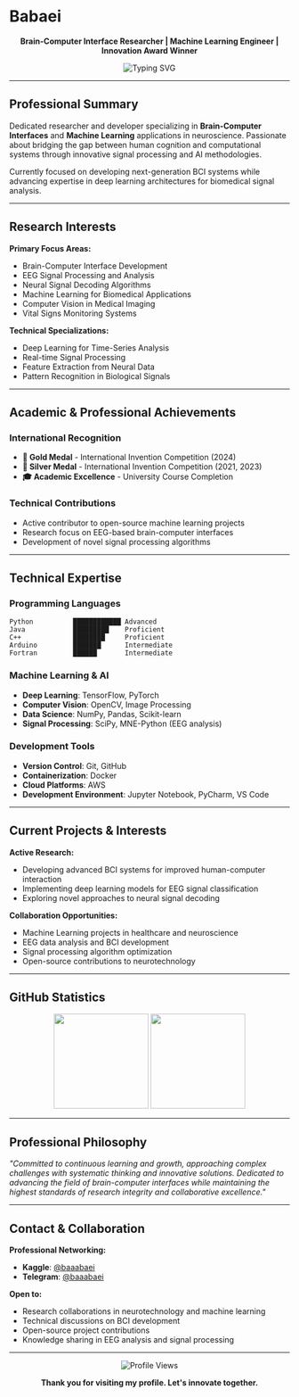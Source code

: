 # Babaei

<div align="center">
  
  **Brain-Computer Interface Researcher | Machine Learning Engineer | Innovation Award Winner**
  
  <img src="https://readme-typing-svg.herokuapp.com?font=SF+Pro+Display&weight=300&size=22&duration=4000&pause=1000&color=2E3440&center=true&vCenter=true&width=600&lines=Advancing+Human-Computer+Interaction;Building+Tomorrow's+Neural+Interfaces;Transforming+Neuroscience+Through+Technology" alt="Typing SVG" />
  
</div>

---

## Professional Summary

Dedicated researcher and developer specializing in **Brain-Computer Interfaces** and **Machine Learning** applications in neuroscience. Passionate about bridging the gap between human cognition and computational systems through innovative signal processing and AI methodologies.

Currently focused on developing next-generation BCI systems while advancing expertise in deep learning architectures for biomedical signal analysis.

---

## Research Interests

**Primary Focus Areas:**
- Brain-Computer Interface Development
- EEG Signal Processing and Analysis
- Neural Signal Decoding Algorithms
- Machine Learning for Biomedical Applications
- Computer Vision in Medical Imaging
- Vital Signs Monitoring Systems

**Technical Specializations:**
- Deep Learning for Time-Series Analysis
- Real-time Signal Processing
- Feature Extraction from Neural Data
- Pattern Recognition in Biological Signals

---

## Academic & Professional Achievements

### International Recognition
- **🥇 Gold Medal** - International Invention Competition (2024)
- **🥈 Silver Medal** - International Invention Competition (2021, 2023)
- **🎓 Academic Excellence** - University Course Completion

### Technical Contributions
- Active contributor to open-source machine learning projects
- Research focus on EEG-based brain-computer interfaces
- Development of novel signal processing algorithms

---

## Technical Expertise

### Programming Languages
```
Python          ████████████ Advanced
Java            █████████    Proficient  
C++             ████████     Proficient
Arduino         ███████      Intermediate
Fortran         ██████       Intermediate
```

### Machine Learning & AI
- **Deep Learning**: TensorFlow, PyTorch
- **Computer Vision**: OpenCV, Image Processing
- **Data Science**: NumPy, Pandas, Scikit-learn
- **Signal Processing**: SciPy, MNE-Python (EEG analysis)

### Development Tools
- **Version Control**: Git, GitHub
- **Containerization**: Docker
- **Cloud Platforms**: AWS
- **Development Environment**: Jupyter Notebook, PyCharm, VS Code

---

## Current Projects & Interests

**Active Research:**
- Developing advanced BCI systems for improved human-computer interaction
- Implementing deep learning models for EEG signal classification
- Exploring novel approaches to neural signal decoding

**Collaboration Opportunities:**
- Machine Learning projects in healthcare and neuroscience
- EEG data analysis and BCI development
- Signal processing algorithm optimization
- Open-source contributions to neurotechnology

---

## GitHub Statistics

<div align="center">
  
  <img height="170em" src="https://github-readme-stats.vercel.app/api?username=Baaabaei&show_icons=true&theme=default&include_all_commits=true&count_private=true&hide_border=true"/>
  <img height="170em" src="https://github-readme-stats.vercel.app/api/top-langs/?username=Baaabaei&layout=compact&theme=default&hide_border=true"/>
  
</div>

---

## Professional Philosophy

*"Committed to continuous learning and growth, approaching complex challenges with systematic thinking and innovative solutions. Dedicated to advancing the field of brain-computer interfaces while maintaining the highest standards of research integrity and collaborative excellence."*

---

## Contact & Collaboration

**Professional Networking:**
- **Kaggle**: [@baaabaei](https://kaggle.com/baaabaei)
- **Telegram**: [@baaabaei](https://t.me/baaabaei)

**Open to:**
- Research collaborations in neurotechnology and machine learning
- Technical discussions on BCI development
- Open-source project contributions
- Knowledge sharing in EEG analysis and signal processing

---

<div align="center">
  
  ![Profile Views](https://komarev.com/ghpvc/?username=Baaabaei&color=2e3440&style=flat-square&label=Profile+Views)
  
  **Thank you for visiting my profile. Let's innovate together.**
  
</div>
